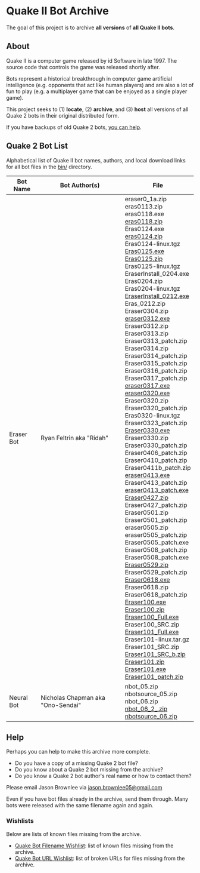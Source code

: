 # Quake II Bot Archive

The goal of this project is to archive **all versions** of **all Quake II bots**.

## About

Quake II is a computer game released by id Software in late 1997. The source code that controls the game was released shortly after.

Bots represent a historical breakthrough in computer game artificial intelligence (e.g. opponents that act like human players) and are also a lot of fun to play (e.g. a multiplayer game that can be enjoyed as a single player game).

This project seeks to (1) **locate**, (2) **archive**, and (3) **host** all versions of all Quake 2 bots in their original distributed form.

If you have backups of old Quake 2 bots, [you can help](#Help).

## Quake 2 Bot List

Alphabetical list of Quake II bot names, authors, and local download links for all bot files in the [bin/](bin/) directory.

Bot Name | Bot Author(s) | File
--- | --- | ---
Eraser Bot | Ryan Feltrin aka "Ridah" | eraser0_1a.zip<br>eras0113.zip<br>eras0118.exe<br>[eras0118.zip](bin/eras0118.zip)<br>Eras0124.exe<br>[eras0124.zip](bin/eras0124.zip)<br>Eras0124-linux.tgz<br>[Eras0125.exe](bin/Eras0125.exe)<br>[Eras0125.zip](bin/Eras0125.zip)<br>Eras0125-linux.tgz<br>EraserInstall_0204.exe<br>Eras0204.zip<br>Eras0204-linux.tgz<br>[EraserInstall_0212.exe](bin/EraserInstall_0212.exe)<br>Eras_0212.zip<br>Eraser0304.zip<br>[eraser0312.exe](bin/eraser0312.exe)<br>Eraser0312.zip<br>Eraser0313.zip<br>Eraser0313_patch.zip<br>Eraser0314.zip<br>Eraser0314_patch.zip<br>Eraser0315_patch.zip<br>Eraser0316_patch.zip<br>Eraser0317_patch.zip<br>[eraser0317.exe](bin/eraser0317.exe)<br>[eraser0320.exe](bin/eraser0320.exe)<br>Eraser0320.zip<br>Eraser0320_patch.zip<br>Eras0320-linux.tgz<br>Eraser0323_patch.zip<br>[Eraser0330.exe](bin/Eraser0330.exe)<br>Eraser0330.zip<br>Eraser0330_patch.zip<br>Eraser0406_patch.zip<br>Eraser0410_patch.zip<br>Eraser0411b_patch.zip<br>[eraser0413.exe](bin/eraser0413.exe)<br>Eraser0413_patch.zip<br>[eraser0413_patch.exe](bin/eraser0413_patch.exe)<br>[Eraser0427.zip](bin/Eraser0427.zip)<br>Eraser0427_patch.zip<br>Eraser0501.zip<br>Eraser0501_patch.zip<br>eraser0505.zip<br>eraser0505_patch.zip<br>Eraser0505_patch.exe<br>Eraser0508_patch.zip<br>Eraser0508_patch.exe<br>[Eraser0529.zip](bin/Eraser0529.zip)<br>Eraser0529_patch.zip<br>[Eraser0618.exe](bin/Eraser0618.exe)<br>Eraser0618.zip<br>Eraser0618_patch.zip<br>[Eraser100.exe](bin/Eraser100.exe)<br>[Eraser100.zip](bin/Eraser100.zip)<br>[Eraser100_Full.exe](bin/Eraser100_Full.exe)<br>Eraser100_SRC.zip<br>[Eraser101_Full.exe](bin/Eraser101_Full.exe)<br>Eraser101-linux.tar.gz<br>Eraser101_SRC.zip<br>[Eraser101_SRC_b.zip](bin/Eraser101_SRC_b.zip)<br>[Eraser101.zip](bin/eraser101.zip)<br>[Eraser101.exe](bin/Eraser101.exe)<br>[Eraser101_patch.zip](bin/Eraser101_patch.zip)
Neural Bot | Nicholas Chapman aka "Ono-Sendai" | nbot_05.zip<br>nbotsource_05.zip<br>nbot_06.zip<br>[nbot_06_2_.zip](bin/nbot_06_2_.zip)<br>[nbotsource_06.zip](bin/nbotsource_06.zip)

## Help

Perhaps you can help to make this archive more complete.

* Do you have a copy of a missing Quake 2 bot file?
* Do you know about a Quake 2 bot missing from the archive?
* Do you know a Quake 2 bot author's real name or how to contact them?

Please email Jason Brownlee via jason.brownlee05@gmail.com

Even if you have bot files already in the archive, send them through. Many bots were released with the same filename again and again.

### Wishlists

Below are lists of known files missing from the archive.

* [Quake Bot Filename Wishlist](research/wishlist.txt): list of known files missing from the archive.
* [Quake Bot URL Wishlist](research/wishlist_urls.txt): list of broken URLs for files missing from the archive.


